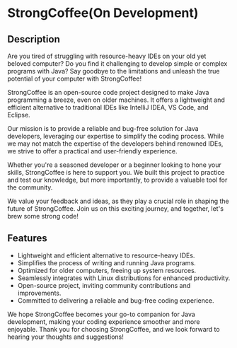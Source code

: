 # StrongCoffee(On Development)

## Description

Are you tired of struggling with resource-heavy IDEs on your old yet beloved computer? Do you find it challenging to
develop simple or complex programs with Java? Say goodbye to the limitations and unleash the true potential of your
computer with StrongCoffee!

StrongCoffee is an open-source code project designed to make Java programming a breeze, even on older machines. It
offers a lightweight and efficient alternative to traditional IDEs like IntelliJ IDEA, VS Code, and Eclipse.

Our mission is to provide a reliable and bug-free solution for Java developers, leveraging our expertise to simplify the
coding process. While we may not match the expertise of the developers behind renowned IDEs, we strive to offer a
practical and user-friendly experience.

Whether you're a seasoned developer or a beginner looking to hone your skills, StrongCoffee is here to support you. We
built this project to practice and test our knowledge, but more importantly, to provide a valuable tool for the
community.

We value your feedback and ideas, as they play a crucial role in shaping the future of StrongCoffee. Join us on this
exciting journey, and together, let's brew some strong code!

## Features

- Lightweight and efficient alternative to resource-heavy IDEs.
- Simplifies the process of writing and running Java programs.
- Optimized for older computers, freeing up system resources.
- Seamlessly integrates with Linux distributions for enhanced productivity.
- Open-source project, inviting community contributions and improvements.
- Committed to delivering a reliable and bug-free coding experience.

We hope StrongCoffee becomes your go-to companion for Java development, making your coding experience smoother and more
enjoyable. Thank you for choosing StrongCoffee, and we look forward to hearing your thoughts and suggestions!
